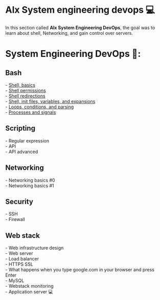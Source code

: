 <h1> Alx System engineering devops 💻</h1>
<p> In this section called <b>Alx System Engineering DevOps</b>, the goal was to learn about shell, Networking,  and gain control over servers.</p>
<h1>System Engineering DevOps 📝:</h1>

  <h2><b>Bash</b></td></h2>
- <a href="https://github.com/Saraiin/alx-system_engineering-devops/tree/master/0x00-shell_basics">Shell, basics</a>
<br>
- <a href="https://github.com/Saraiin/alx-system_engineering-devops/tree/master/0x01-shell_permissions">Shell permissions</a>
<br/>
- <a href="https://github.com/Saraiin/alx-system_engineering-devops/tree/master/0x02-shell_redirections">Shell redirections</a><br>
- <a href="#">Shell, init files, variables, and expansions</a><br>
- <a href="#">Loops, conditions, and parsing</a><br>
- <a href="#">Processes and signals</a><br>

 <h2><b>Scripting</b></h2>
- Regular expression <br>
- API <br>
- API advanced 
 <h2><b>Networking</b></h2>
 -  Networking basics #0 <br>
 -  Networking basics #1 <br>

  <h2><b> Security</b></h2>
  - SSH <br>
  - Firewall <br>

  <h2><b>Web stack</b></h2>
- Web infrastructure design <br>
- Web server <br>
- Load balancer <br>
- HTTPS SSL <br>
- What happens when you type google.com in your browser and press Enter <br> 
- MySQL <br>
- Webstack monitoring <br> 
- Application server 
💻
 
